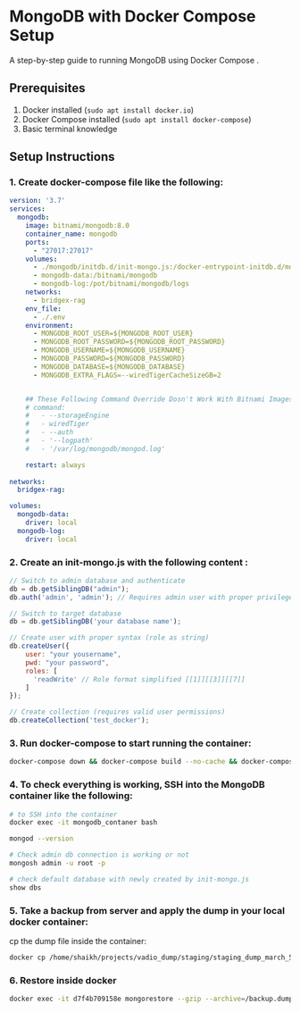 # MongoDB with Docker Compose Setup

A step-by-step guide to running MongoDB using Docker Compose .

## Prerequisites
1. Docker installed (`sudo apt install docker.io`)
2. Docker Compose installed (`sudo apt install docker-compose`)
3. Basic terminal knowledge

## Setup Instructions

### 1. Create docker-compose file like the following:

```yaml
version: '3.7'
services:
  mongodb:
    image: bitnami/mongodb:8.0
    container_name: mongodb
    ports:
      - "27017:27017"
    volumes:
      - ./mongodb/initdb.d/init-mongo.js:/docker-entrypoint-initdb.d/mongo-init.js:ro
      - mongodb-data:/bitnami/mongodb
      - mongodb-log:/pot/bitnami/mongodb/logs
    networks:
      - bridgex-rag
    env_file:
      - ./.env
    environment:
      - MONGODB_ROOT_USER=${MONGODB_ROOT_USER}
      - MONGODB_ROOT_PASSWORD=${MONGODB_ROOT_PASSWORD}
      - MONGODB_USERNAME=${MONGODB_USERNAME}
      - MONGODB_PASSWORD=${MONGODB_PASSWORD}
      - MONGODB_DATABASE=${MONGODB_DATABASE}
      - MONGODB_EXTRA_FLAGS=--wiredTigerCacheSizeGB=2


    ## These Following Command Override Dosn't Work With Bitnami Images
    # command:
    #   - --storageEngine
    #   - wiredTiger
    #   - --auth
    #   - '--logpath'
    #   - '/var/log/mongodb/mongod.log'

    restart: always
  
networks:
  bridgex-rag:

volumes:
  mongodb-data:
    driver: local
  mongodb-log:
    driver: local

```

### 2. Create an init-mongo.js with the following content :


``` javascript
// Switch to admin database and authenticate
db = db.getSiblingDB("admin");
db.auth('admin', 'admin'); // Requires admin user with proper privileges [[9]]

// Switch to target database
db = db.getSiblingDB('your database name');

// Create user with proper syntax (role as string)
db.createUser({
    user: "your yousername",
    pwd: "your password",
    roles: [
      'readWrite' // Role format simplified [[1]][[3]][[7]]
    ]
});

// Create collection (requires valid user permissions)
db.createCollection('test_docker');
```

### 3. Run docker-compose to start running the container:

``` bash
docker-compose down && docker-compose build --no-cache && docker-compose up -d
```

### 4. To check everything is working, SSH into the MongoDB container like the following:

``` bash
# to SSH into the container
docker exec -it mongodb_contaner bash

mongod --version

# Check admin db connection is working or not
mongosh admin -u root -p

# check default database with newly created by init-mongo.js
show dbs
``` 


### 5. Take a backup from server and apply the dump in your local docker container:

cp the dump file inside the container:

``` bash 
docker cp /home/shaikh/projects/vadio_dump/staging/staging_dump_march_5th_2025.dump d7f4b709158e:/backup.dump
```

### 6. Restore inside docker

``` bash
docker exec -it d7f4b709158e mongorestore --gzip --archive=/backup.dump --nsInclude=vadio-staging.* --drop
```